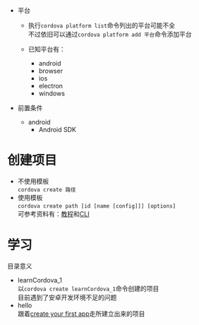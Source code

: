 - 平台  

  - 执行`cordova platform list`命令列出的平台可能不全  
    不过依旧可以通过`cordova platform add 平台`命令添加平台

  - 已知平台有：
    - android
    - browser
    - ios
    - electron
    - windows

- 前置条件
  - android  
    - Android SDK



# 创建项目

- 不使用模板  
  `cordova create 路径`
- 使用模板  
  `cordova create path [id [name [config]]] [options]`  
  可参考资料有：[教程](https://cordova.apache.org/docs/en/latest/guide/cli/template.html)和[CLI](https://cordova.apache.org/docs/en/latest/reference/cordova-cli/index.html#cordova-create-command)  






# 学习



目录意义

- learnCordova_1  
  以`cordova create learnCordova_1`命令创建的项目  
  目前遇到了安卓开发环境不足的问题
- hello  
  跟着[create your first app](https://cordova.apache.org/docs/en/latest/guide/cli/index.html)走所建立出来的项目